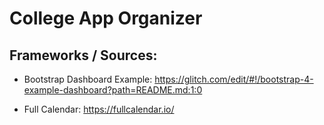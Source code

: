 # College App Organizer

## Frameworks / Sources:
- Bootstrap Dashboard Example: https://glitch.com/edit/#!/bootstrap-4-example-dashboard?path=README.md:1:0

- Full Calendar: https://fullcalendar.io/
